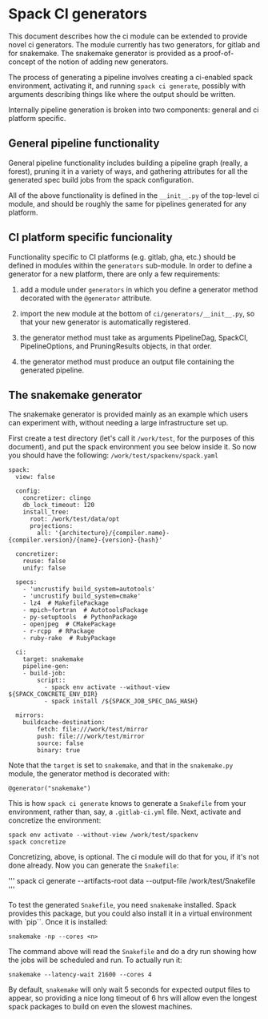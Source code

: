 # Spack CI generators

This document describes how the ci module can be extended to provide novel
ci generators.  The module currently has two generators, for gitlab and for
snakemake.  The snakemake generator is provided as a proof-of-concept of the
notion of adding new generators.

The process of generating a pipeline involves creating a ci-enabled spack
environment, activating it, and running `spack ci generate`, possibly with
arguments describing things like where the output should be written.

Internally pipeline generation is broken into two components: general and
ci platform specific.

## General pipeline functionality

General pipeline functionality includes building a pipeline graph (really,
a forest), pruning it in a variety of ways, and gathering attributes for all
the generated spec build jobs from the spack configuration.

All of the above functionality is defined in the `__init__.py` of the top-level
ci module, and should be roughly the same for pipelines generated for any
platform.

## CI platform specific funcionality

Functionality specific to CI platforms (e.g. gitlab, gha, etc.) should be
defined in modules within the `generators` sub-module.  In order to define
a generator for a new platform, there are only a few requirements:

1. add a module under `generators` in which you define a generator method
decorated with the `@generator` attribute.

1. import the new module at the bottom of `ci/generators/__init__.py`, so
that your new generator is automatically registered.

1. the generator method must take as arguments PipelineDag, SpackCI,
PipelineOptions, and PruningResults objects, in that order.

1. the generator method must produce an output file containing the
generated pipeline.

## The snakemake generator

The snakemake generator is provided mainly as an example which users
can experiment with, without needing a large infrastructure set up.

First create a test directory (let's call it `/work/test`, for the purposes
of this document), and put the spack environment you see below inside it.  So
now you should have the following: `/work/test/spackenv/spack.yaml`

```
spack:
  view: false

  config:
    concretizer: clingo
    db_lock_timeout: 120
    install_tree:
      root: /work/test/data/opt
      projections:
        all: '{architecture}/{compiler.name}-{compiler.version}/{name}-{version}-{hash}'

  concretizer:
    reuse: false
    unify: false

  specs:
    - 'uncrustify build_system=autotools'
    - 'uncrustify build_system=cmake'
    - lz4  # MakefilePackage
    - mpich~fortran  # AutotoolsPackage
    - py-setuptools  # PythonPackage
    - openjpeg  # CMakePackage
    - r-rcpp  # RPackage
    - ruby-rake  # RubyPackage

  ci:
    target: snakemake
    pipeline-gen:
    - build-job:
        script::
          - spack env activate --without-view ${SPACK_CONCRETE_ENV_DIR}
          - spack install /${SPACK_JOB_SPEC_DAG_HASH}

  mirrors:
    buildcache-destination:
        fetch: file:///work/test/mirror
        push: file:///work/test/mirror
        source: false
        binary: true

```

Note that the `target` is set to `snakemake`, and that in the `snakemake.py`
module, the generator method is decorated with:

```
@generator("snakemake")
```

This is how `spack ci generate` knows to generate a `Snakefile` from your environment,
rather than, say, a `.gitlab-ci.yml` file.  Next, activate and concretize the environment:

```
spack env activate --without-view /work/test/spackenv
spack concretize
```

Concretizing, above, is optional.  The ci module will do that for you, if it's not done already.
Now you can generate the `Snakefile`:

'''
spack ci generate --artifacts-root data --output-file /work/test/Snakefile
'''

To test the generated `Snakefile`, you need `snakemake` installed.  Spack provides this
package, but you could also install it in a virtual environment with `pip``.  Once it is
installed:

```
snakemake -np --cores <n>
```

The command above will read the `Snakefile` and do a dry run showing how the jobs will be
scheduled and run.  To actually run it:

```
snakemake --latency-wait 21600 --cores 4
```

By default, `snakemake` will only wait 5 seconds for expected output files to appear, so
providing a nice long timeout of 6 hrs will allow even the longest spack packages to build
on even the slowest machines.